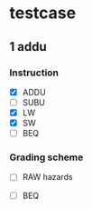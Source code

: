 # testcase

## 1 addu

### Instruction
- [x] ADDU
- [ ] SUBU
- [x] LW
- [x] SW
- [ ] BEQ

### Grading scheme
- [ ] RAW hazards
- [ ] BEQ


